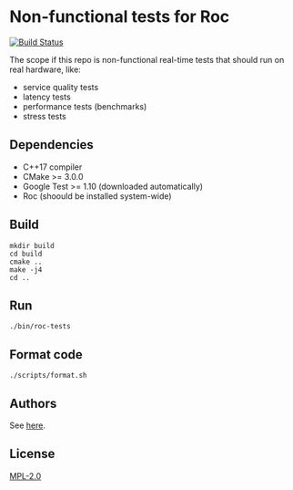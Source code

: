 # Non-functional tests for Roc

[![Build Status](https://travis-ci.org/roc-project/roc-tests.svg?branch=master)](https://travis-ci.org/roc-project/roc-tests)

The scope if this repo is non-functional real-time tests that should run on real hardware, like:

* service quality tests
* latency tests
* performance tests (benchmarks)
* stress tests

## Dependencies

* C++17 compiler
* CMake >= 3.0.0
* Google Test >= 1.10 (downloaded automatically)
* Roc (shoould be installed system-wide)

## Build

```
mkdir build
cd build
cmake ..
make -j4
cd ..
```

## Run

```
./bin/roc-tests
```

## Format code

```
./scripts/format.sh
```

## Authors

See [here](https://github.com/roc-project/roc-tests/graphs/contributors).

## License

[MPL-2.0](LICENSE)
